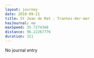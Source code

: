 ```yaml
---
layout: journey
date: 2010-09-21
title: St Jean de Mat - Trantes-der-mer
hasJournal: no
maxSpeed: 35.7274368
distance: 96.22267776
duration: 311
---
```

No journal entry